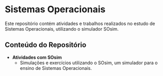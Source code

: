 # Sistemas Operacionais

Este repositório contém atividades e trabalhos realizados no estudo de Sistemas Operacionais, utilizando o simulador SOsim.

## Conteúdo do Repositório

- **Atividades com SOsim**
  - Simulações e exercícios utilizando o SOsim, um simulador para o ensino de Sistemas Operacionais.
